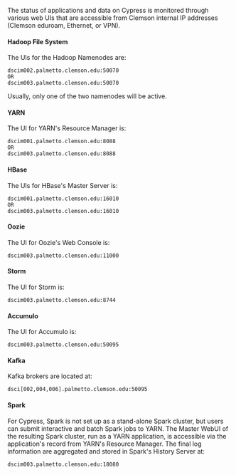 The status of applications and data on Cypress is monitored through various web UIs that are accessible from Clemson internal IP addresses (Clemson eduroam, Ethernet, or VPN).

#### Hadoop File System
The UIs for the Hadoop Namenodes are:

    dscim002.palmetto.clemson.edu:50070
    OR
    dscim003.palmetto.clemson.edu:50070

Usually, only one of the two namenodes will be active.

#### YARN
The UI for YARN's Resource Manager is:

    dscim001.palmetto.clemson.edu:8088
    OR
    dscim003.palmetto.clemson.edu:8088

#### HBase
The UIs for HBase's Master Server is:

    dscim001.palmetto.clemson.edu:16010
    OR
    dscim003.palmetto.clemson.edu:16010

#### Oozie
The UI for Oozie's Web Console is:

    dscim003.palmetto.clemson.edu:11000

#### Storm
The UI for Storm is:

    dscim003.palmetto.clemson.edu:8744

#### Accumulo
The UI for Accumulo is:

    dscim003.palmetto.clemson.edu:50095

#### Kafka
Kafka brokers are located at:

    dsci[002,004,006].palmetto.clemson.edu:50095


#### Spark
For Cypress, Spark is not set up as a stand-alone Spark cluster, but users can submit interactive and batch Spark jobs to YARN. The Master WebUI of the resulting Spark cluster, run as a YARN application, is accessible via the application's record from YARN's Resource Manager. The final log information are aggregated and stored in Spark's History Server at:

    dscim003.palmetto.clemson.edu:18080
